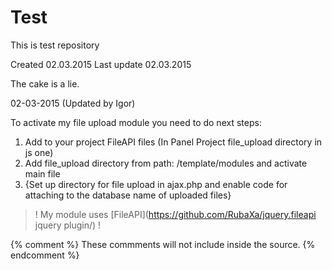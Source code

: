# Test
This is test repository

Created 02.03.2015
Last update 02.03.2015

<spoiler>
The cake is a lie.
</spoiler>

02-03-2015 (Updated  by Igor)

To activate my file upload module you need to do next steps:
1) Add to your project FileAPI files (In Panel Project file_upload directory in js one)
2) Add file_upload directory from path: /template/modules and activate main file
3) {Set up directory for file upload in ajax.php and enable code for attaching to the database name of uploaded files}

>! My module uses [FileAPI](https://github.com/RubaXa/jquery.fileapi jquery plugin/) !

{% comment %} 
    These commments will not include inside the source.
{% endcomment %}
